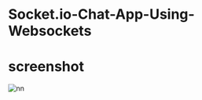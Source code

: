 # Socket.io-Chat-App-Using-Websockets

# screenshot

![nn](https://user-images.githubusercontent.com/12325386/27488603-302e80c0-586a-11e7-84f9-472246c09187.jpg)
